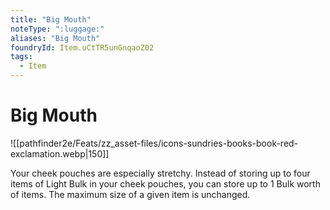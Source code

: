 ```yaml
---
title: "Big Mouth"
noteType: ":luggage:"
aliases: "Big Mouth"
foundryId: Item.uCtTR5unGnqaoZ02
tags:
  - Item
---
```


# Big Mouth
![[pathfinder2e/Feats/zz_asset-files/icons-sundries-books-book-red-exclamation.webp|150]]

Your cheek pouches are especially stretchy. Instead of storing up to four items of Light Bulk in your cheek pouches, you can store up to 1 Bulk worth of items. The maximum size of a given item is unchanged.
